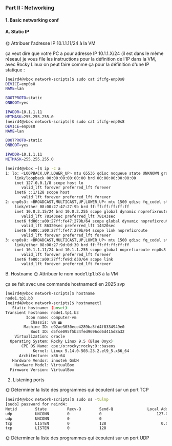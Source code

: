 ### Part II : Networking
#### 1. Basic networking conf
#### A. Static IP

🌞 Attribuer l'adresse IP 10.1.1.11/24 à la VM

ça veut dire que votre PC a pour adresse IP 10.1.1.X/24 (il est dans le même réseau)
je vous file les instructions pour la définition de l'IP dans la VM, avec Rocky Linux on peut faire comme ça pour la définition d'une IP statique :

```bash
[neird4@vbox network-scripts]$ sudo cat ifcfg-enp0s8
DEVICE=enp0s8
NAME=lan

BOOTPROTO=static
ONBOOT=yes

IPADDR=10.1.1.11
NETMASK=255.255.255.0
[neird4@vbox network-scripts]$ sudo cat ifcfg-enp0s8
DEVICE=enp0s8
NAME=lan

BOOTPROTO=static
ONBOOT=yes

IPADDR=10.1.1.11
NETMASK=255.255.255.0
```
```bash
[neird4@vbox ~]$ ip -c a
1: lo: <LOOPBACK,UP,LOWER_UP> mtu 65536 qdisc noqueue state UNKNOWN group default qlen 1000
    link/loopback 00:00:00:00:00:00 brd 00:00:00:00:00:00
    inet 127.0.0.1/8 scope host lo
       valid_lft forever preferred_lft forever
    inet6 ::1/128 scope host 
       valid_lft forever preferred_lft forever
2: enp0s3: <BROADCAST,MULTICAST,UP,LOWER_UP> mtu 1500 qdisc fq_codel state UP group default qlen 1000
    link/ether 08:00:27:47:27:9b brd ff:ff:ff:ff:ff:ff
    inet 10.0.2.15/24 brd 10.0.2.255 scope global dynamic noprefixroute enp0s3
       valid_lft 78143sec preferred_lft 78143sec
    inet6 fd00::a00:27ff:fe47:279b/64 scope global dynamic noprefixroute 
       valid_lft 86320sec preferred_lft 14320sec
    inet6 fe80::a00:27ff:fe47:279b/64 scope link noprefixroute 
       valid_lft forever preferred_lft forever
3: enp0s8: <BROADCAST,MULTICAST,UP,LOWER_UP> mtu 1500 qdisc fq_codel state UP group default qlen 1000
    link/ether 08:00:27:9d:0d:30 brd ff:ff:ff:ff:ff:ff
    inet 10.1.1.11/24 brd 10.1.1.255 scope global noprefixroute enp0s8
       valid_lft forever preferred_lft forever
    inet6 fe80::a00:27ff:fe9d:d30/64 scope link 
       valid_lft forever preferred_lft forever
```
B. Hostname
🌞 Attribuer le nom node1.tp1.b3 à la VM

ça se fait avec une commande hostnamectl en 2025 svp

```bash
[neird4@vbox network-scripts]$ hostname
node1.tp1.b3
[neird4@vbox network-scripts]$ hostnamectl 
   Static hostname: (unset)                           
Transient hostname: node1.tp1.b3
         Icon name: computer-vm
           Chassis: vm 🖴
        Machine ID: e92ae3030ece4289ba5fd4f8334949e0
           Boot ID: d5fce095f5b34fed9696cd6d415d8a32
    Virtualization: oracle
  Operating System: Rocky Linux 9.5 (Blue Onyx)       
       CPE OS Name: cpe:/o:rocky:rocky:9::baseos
            Kernel: Linux 5.14.0-503.23.2.el9_5.x86_64
      Architecture: x86-64
   Hardware Vendor: innotek GmbH
    Hardware Model: VirtualBox
  Firmware Version: VirtualBox
```

2. Listening ports

🌞 Déterminer la liste des programmes qui écoutent sur un port TCP

```bash
[neird4@vbox network-scripts]$ sudo ss -tulnp
[sudo] password for neird4: 
Netid        State         Recv-Q        Send-Q               Local Address:Port               Peer Address:Port       Process                                  
udp          UNCONN        0             0                        127.0.0.1:323                     0.0.0.0:*           users:(("chronyd",pid=695,fd=5))        
udp          UNCONN        0             0                            [::1]:323                        [::]:*           users:(("chronyd",pid=695,fd=6))        
tcp          LISTEN        0             128                        0.0.0.0:22                      0.0.0.0:*           users:(("sshd",pid=729,fd=3))           
tcp          LISTEN        0             128                           [::]:22                         [::]:*           users:(("sshd",pid=729,fd=4))
``` 

🌞 Déterminer la liste des programmes qui écoutent sur un port UDP
